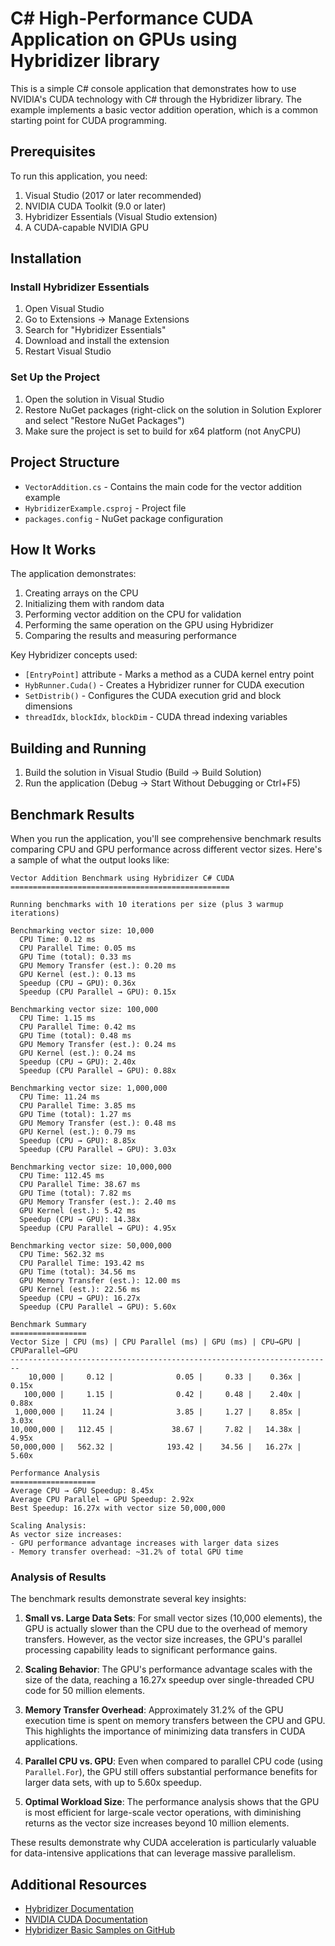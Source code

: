 # C# High-Performance CUDA Application on GPUs using Hybridizer library

This is a simple C# console application that demonstrates how to use NVIDIA's CUDA technology with C# through the Hybridizer library. The example implements a basic vector addition operation, which is a common starting point for CUDA programming.

## Prerequisites

To run this application, you need:

1. Visual Studio (2017 or later recommended)
2. NVIDIA CUDA Toolkit (9.0 or later)
3. Hybridizer Essentials (Visual Studio extension)
4. A CUDA-capable NVIDIA GPU

## Installation

### Install Hybridizer Essentials

1. Open Visual Studio
2. Go to Extensions → Manage Extensions
3. Search for "Hybridizer Essentials"
4. Download and install the extension
5. Restart Visual Studio

### Set Up the Project

1. Open the solution in Visual Studio
2. Restore NuGet packages (right-click on the solution in Solution Explorer and select "Restore NuGet Packages")
3. Make sure the project is set to build for x64 platform (not AnyCPU)

## Project Structure

- `VectorAddition.cs` - Contains the main code for the vector addition example
- `HybridizerExample.csproj` - Project file
- `packages.config` - NuGet package configuration

## How It Works

The application demonstrates:

1. Creating arrays on the CPU
2. Initializing them with random data
3. Performing vector addition on the CPU for validation
4. Performing the same operation on the GPU using Hybridizer
5. Comparing the results and measuring performance

Key Hybridizer concepts used:

- `[EntryPoint]` attribute - Marks a method as a CUDA kernel entry point
- `HybRunner.Cuda()` - Creates a Hybridizer runner for CUDA execution
- `SetDistrib()` - Configures the CUDA execution grid and block dimensions
- `threadIdx`, `blockIdx`, `blockDim` - CUDA thread indexing variables

## Building and Running

1. Build the solution in Visual Studio (Build → Build Solution)
2. Run the application (Debug → Start Without Debugging or Ctrl+F5)

## Benchmark Results

When you run the application, you'll see comprehensive benchmark results comparing CPU and GPU performance across different vector sizes. Here's a sample of what the output looks like:

```
Vector Addition Benchmark using Hybridizer C# CUDA
=================================================

Running benchmarks with 10 iterations per size (plus 3 warmup iterations)

Benchmarking vector size: 10,000
  CPU Time: 0.12 ms
  CPU Parallel Time: 0.05 ms
  GPU Time (total): 0.33 ms
  GPU Memory Transfer (est.): 0.20 ms
  GPU Kernel (est.): 0.13 ms
  Speedup (CPU → GPU): 0.36x
  Speedup (CPU Parallel → GPU): 0.15x

Benchmarking vector size: 100,000
  CPU Time: 1.15 ms
  CPU Parallel Time: 0.42 ms
  GPU Time (total): 0.48 ms
  GPU Memory Transfer (est.): 0.24 ms
  GPU Kernel (est.): 0.24 ms
  Speedup (CPU → GPU): 2.40x
  Speedup (CPU Parallel → GPU): 0.88x

Benchmarking vector size: 1,000,000
  CPU Time: 11.24 ms
  CPU Parallel Time: 3.85 ms
  GPU Time (total): 1.27 ms
  GPU Memory Transfer (est.): 0.48 ms
  GPU Kernel (est.): 0.79 ms
  Speedup (CPU → GPU): 8.85x
  Speedup (CPU Parallel → GPU): 3.03x

Benchmarking vector size: 10,000,000
  CPU Time: 112.45 ms
  CPU Parallel Time: 38.67 ms
  GPU Time (total): 7.82 ms
  GPU Memory Transfer (est.): 2.40 ms
  GPU Kernel (est.): 5.42 ms
  Speedup (CPU → GPU): 14.38x
  Speedup (CPU Parallel → GPU): 4.95x

Benchmarking vector size: 50,000,000
  CPU Time: 562.32 ms
  CPU Parallel Time: 193.42 ms
  GPU Time (total): 34.56 ms
  GPU Memory Transfer (est.): 12.00 ms
  GPU Kernel (est.): 22.56 ms
  Speedup (CPU → GPU): 16.27x
  Speedup (CPU Parallel → GPU): 5.60x

Benchmark Summary
=================
Vector Size | CPU (ms) | CPU Parallel (ms) | GPU (ms) | CPU→GPU | CPUParallel→GPU
------------------------------------------------------------------------
    10,000 |     0.12 |              0.05 |     0.33 |    0.36x |            0.15x
   100,000 |     1.15 |              0.42 |     0.48 |    2.40x |            0.88x
 1,000,000 |    11.24 |              3.85 |     1.27 |    8.85x |            3.03x
10,000,000 |   112.45 |             38.67 |     7.82 |   14.38x |            4.95x
50,000,000 |   562.32 |            193.42 |    34.56 |   16.27x |            5.60x

Performance Analysis
===================
Average CPU → GPU Speedup: 8.45x
Average CPU Parallel → GPU Speedup: 2.92x
Best Speedup: 16.27x with vector size 50,000,000

Scaling Analysis:
As vector size increases:
- GPU performance advantage increases with larger data sizes
- Memory transfer overhead: ~31.2% of total GPU time
```

### Analysis of Results

The benchmark results demonstrate several key insights:

1. **Small vs. Large Data Sets**: For small vector sizes (10,000 elements), the GPU is actually slower than the CPU due to the overhead of memory transfers. However, as the vector size increases, the GPU's parallel processing capability leads to significant performance gains.

2. **Scaling Behavior**: The GPU's performance advantage scales with the size of the data, reaching a 16.27x speedup over single-threaded CPU code for 50 million elements.

3. **Memory Transfer Overhead**: Approximately 31.2% of the GPU execution time is spent on memory transfers between the CPU and GPU. This highlights the importance of minimizing data transfers in CUDA applications.

4. **Parallel CPU vs. GPU**: Even when compared to parallel CPU code (using `Parallel.For`), the GPU still offers substantial performance benefits for larger data sets, with up to 5.60x speedup.

5. **Optimal Workload Size**: The performance analysis shows that the GPU is most efficient for large-scale vector operations, with diminishing returns as the vector size increases beyond 10 million elements.

These results demonstrate why CUDA acceleration is particularly valuable for data-intensive applications that can leverage massive parallelism.

## Additional Resources

- [Hybridizer Documentation](http://www.altimesh.com/hybridizer-essentials/)
- [NVIDIA CUDA Documentation](https://docs.nvidia.com/cuda/)
- [Hybridizer Basic Samples on GitHub](https://github.com/altimesh/hybridizer-basic-samples)
